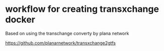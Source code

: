 # workflow for creating transxchange docker

Based on using the transchange converty by plana network 

https://github.com/planarnetwork/transxchange2gtfs

